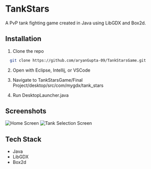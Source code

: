 # TankStars

A PvP tank fighting game created in Java using LibGDX and Box2d.


## Installation

1. Clone the repo
```bash
  git clone https://github.com/aryanGupta-09/TankStarsGame.git
```

2. Open with Eclipse, Intellij, or VSCode

3. Navigate to TankStarsGame/Final Project/desktop/src/com/mygdx/tank_stars

4. Run DesktopLauncher.java


## Screenshots

![Home Screen](https://user-images.githubusercontent.com/96881807/231415947-97dc9a70-4855-4d55-804a-f3afa7d25c51.png)
![Tank Selection Screen](https://user-images.githubusercontent.com/96881807/231416095-55d29300-f61a-4923-aba7-5415ed8a3e82.png)


## Tech Stack

* Java
* LibGDX
* Box2d
